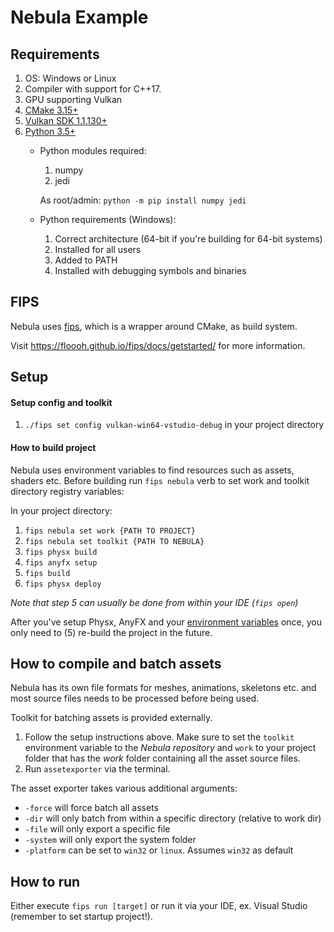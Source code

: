 # Nebula Example

## Requirements
1. OS: Windows or Linux
2. Compiler with support for C++17.
3. GPU supporting Vulkan
4. [CMake 3.15+](https://cmake.org/download/)
5. [Vulkan SDK 1.1.130+](https://vulkan.lunarg.com/sdk/home)
6. [Python 3.5+](https://www.python.org/downloads)
    * Python modules required:
        1. numpy
        2. jedi
        
        As root/admin: `python -m pip install numpy jedi`
    * Python requirements (Windows):
        1. Correct architecture (64-bit if you're building for 64-bit systems)
        2. Installed for all users
        3. Added to PATH
        4. Installed with debugging symbols and binaries

## FIPS

Nebula uses [fips](https://floooh.github.io/fips/docs/getstarted/), which is a wrapper around CMake, as build system.

Visit https://floooh.github.io/fips/docs/getstarted/ for more information.

## Setup

#### Setup config and toolkit

1. `./fips set config vulkan-win64-vstudio-debug` in your project directory

#### How to build project

Nebula uses environment variables to find resources such as assets, shaders etc.
Before building run `fips nebula` verb to set work and toolkit directory registry variables:

In your project directory:

  1. `fips nebula set work {PATH TO PROJECT}`
  2. `fips nebula set toolkit {PATH TO NEBULA}`
  3. `fips physx build`
  4. `fips anyfx setup`
  5. `fips build`
  6. `fips physx deploy`

*Note that step 5 can usually be done from within your IDE (`fips open`)*

After you've setup Physx, AnyFX and your [environment variables](#set-environment-variables) once, you only need to (5) re-build the project in the future.

## How to compile and batch assets

Nebula has its own file formats for meshes, animations, skeletons etc. and most source files needs to be processed before being used.

Toolkit for batching assets is provided externally.

  1. Follow the setup instructions above. Make sure to set the `toolkit` environment variable to the *Nebula repository* and `work` to your project folder that has the *work* folder containing all the asset source files.
  2. Run `assetexporter` via the terminal.

The asset exporter takes various additional arguments:

  * `-force` will force batch all assets
  * `-dir` will only batch from within a specific directory (relative to work dir)
  * `-file` will only export a specific file
  * `-system` will only export the system folder
  * `-platform` can be set to `win32` or `linux`. Assumes `win32` as default

## How to run

Either execute `fips run [target]` or run it via your IDE, ex. Visual Studio (remember to set startup project!).
